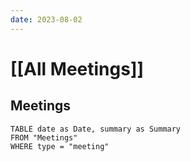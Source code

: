 ```yaml
---
date: 2023-08-02
---
```

# [[All Meetings]]

## Meetings

```dataview
TABLE date as Date, summary as Summary
FROM "Meetings"
WHERE type = "meeting"
```
